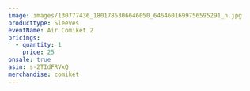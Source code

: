 ```yaml
---
image: images/130777436_1801785306646050_6464601699756595291_n.jpg
producttype: Sleeves
eventName: Air Comiket 2
pricings:
  - quantity: 1
    price: 25
onsale: true
asin: s-2TIdFRVxQ
merchandise: comiket
---
```

